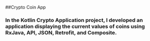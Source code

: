 ##Crypto Coin App
### In the Kotlin Crypto Application project, I developed an application displaying the current values of coins using RxJava, API, JSON, Retrofit, and Composite.
